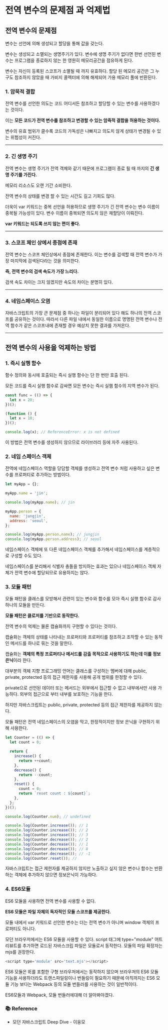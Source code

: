# 전역 변수의 문제점 과 억제법

## 전역 변수의 문제점

변수는 선언에 의해 생성되고 할당을 통해 값을 갖는다.

변수는 생성되고 소멸되는 생명주기가 있다. 변수에 생명 주기가 없다면 한번 선언된 변수는
프로그램을 종료하지 않는 한 영원히 메모리공간을 점유하게 된다.

변수는 자신이 등록된 스코프가 소멸될 때 까지 유효하다. 할당 된 메모리 공간은 그 누구도 참조하지 않았을 때 가비지 콜렉터에 의해 해제되어 가용 메모리 풀에 반환된다.

### 1. 암묵적 결합

전역 변수를 선언한 의도는 코드 어디서든 참조하고 할당할 수 있는 변수를 사용하겠다는 것이다.

이는 **모든 코드가 전역 변수를 참조하고 변경할 수 있는 암죽적 결합을 허용하는 것이다.**

변수의 유효 범위가 클수록 코드의 가독성은 나빠지고 의도치 않게 상태가 변경될 수 있는 위험성이 커진다.

---

### 2. 긴 생명 주기

전역 변수는 생명 주기가 전역 객체와 같기 때문에 프로그램이 종료 될 때 까지의 **긴 생명 주기를 가진다.**

메모리 리소스도 오랜 기간 소비한다.

전역 변수의 상태를 변경 할 수 있는 시간도 길고 기회도 많다.

더욱이 var 키워드는 중복 선언을 허용하므로 생명 주기가 긴 전역 변수는 변수 이름이 중복될 가능성이 있다. 변수 이름이 중복되면 의도치 않은 재할당이 이뤄진다.

**var 키워드는 되도록 쓰지 않는 편이 좋다.**

---

### 3. 스코프 체인 상에서 종점에 존재

전역 변수는 스코프 체인상에서 종점에 존재한다. 이는 변수를 검색할 때 전역 변수가 가장 마지막에 검색된다라는 것을 의미한다.

**즉, 전역 변수의 검색 속도가 가장 느리다.**

검색 속도 차이는 크지 않겠지만 속도의 차이는 분명히 있다.

---

### 4. 네임스페이스 오염

자바스크립트의 가장 큰 문제점 중 하나는 파일이 분리되어 있다 해도 하나의 전역 스코프를 공유하는 것이다. 따라서 다른 파일 내에서 동일한 이름으로 명명된 전역 변수나 전역 함수가 같은 스코프내에 존재할 경우 예상치 못한 결과를 가져온다.

---

## 전역 변수의 사용을 억제하는 방법

### 1. 즉시 실행 함수

함수 정의와 동시에 호출되는 즉시 실행 함수는 단 한 번만 호출 된다.

모든 코드를 즉시 실행 함수로 감싸면 모든 변수는 즉시 실햄 함수의 지역 변수가 된다.

```js
const func = (() => {
  let x = 20;
})();

(function () {
  let x = 10;
})();

console.log(x); // ReferenceError: x is not defined
```

이 방법은 전역 변수를 생성하지 않으므로 라이브러리 등에 자주 사용된다.

### 2. 네임 스페이스 객체

전역에 네임스페이스 역할을 당담할 객체를 생성하고 전역 변수 처럼 사용하고 싶은 변수를 프로퍼티로 추가하는 방법이다.

```js
let myApp = {};

myApp.name = 'jin';

console.log(myApp.name); // jin

myApp.person = {
  name: 'jungjin',
  address: 'seoul',
};

console.log(myApp.person.name); // jungjin
console.log(myApp.person.address); // seoul
```

네임스페이스 객체에 또 다른 네임스페이스 객체를 추가해서 네임스페이스를 계층적으로 구성할 수도 있다.

네임스페이스를 분리해서 식별자 충돌을 방지하는 효과는 있으나 네임스페이스 객체 자체가 전역 변수에 할당되므로 유용하지는 않다.

### 3. 모듈 패턴

모듈 패턴을 클래스를 모방해서 관련이 있는 변수와 함수를 모아 즉시 실행 함수로 감사 하나의 모듈을 만든다.

**모듈 패턴은 클로저를 기반으로 동작한다.**

전역 변수의 억제는 물론 캡슐화까지 구현할 수 있다는 것이다.

캡슐화는 객체의 상태를 나타내는 프로퍼티와 프로퍼티를 참조하고 조작할 수 있는 동작인 메서드를 하나로 묶는 것을 말한다.

캡슐화는 **객체의 특정 프로퍼티나 메서드를 감출 목적으로 사용하기도 하는데 이를 정보 은닉**이라 한다.

대부분의 객체 지향 프로그래밍 언어는 클래스를 구성하는 멤버에 대해 public, private, protected 등의 접근 제한자를 사용해 공개 범위를 한정할 수 있다.

private으로 선언된 데이터 또는 메서드는 외부에서 접근할 수 없고 내부에서만 사용 가능하다. 외부의 접근으로 부터 내부를 보호하는 기능을 한다.

하지만 자바스크립트는 public, private, protected 등의 접근 제한자를 제공하지 않는다.

모듈 패턴은 전역 네임스페이스의 오염을 막고, 한정적이지만 정보 은닉을 구현하기 위해 사용한다.

```js
let Counter = (() => {
  let count = 0;

  return {
    increase() {
      return ++count;
    },
    decrease() {
      return --count;
    },
    reset() {
      count = 0;
      return `reset count : ${count}`;
    },
  };
})();

console.log(Counter.num); // undefined

console.log(Counter.increase()); // 1
console.log(Counter.increase()); // 2
console.log(Counter.increase()); // 3
console.log(Counter.decrease()); // 2
console.log(Counter.decrease()); // 1
console.log(Counter.decrease()); // 0
console.log(Counter.decrease()); // -1
console.log(Counter.reset()); //
```

자바스크립트는 접근 제한자를 제공하지 않지만 노출하고 싶지 않은 변수나 함수는 반환하는 객체에 추가하지 않으면 정보은닉이 가능하다.

### 4. ES6모듈

ES6 모듈을 사용하면 전역 변수를 사용할 수 없다.

**ES6 모듈은 파일 자체의 독자적인 모듈 스코프를 제공한다.**

모듈 내에서 var 키워드로 선언한 변수는 더는 전역 변수가 아니며 window 객체의 프로퍼티도 아니다.

모던 브라우저에서는 ES6 모듈을 사용할 수 있다. script 태그에 type="module" 어트리뷰트를 추가하면 로드된 자바스크립 파일은 모듈로서 동작한다.
모듈의 파일 확장자는 mjs를 권장한다.

```js
<script type='module' src='text.mjs'></script>
```

ES6 모듈은 IE를 포함한 구형 브라우저에서는 동작하지 않으며 브라우저의 ES6 모듈 기능을 사용하더라도 트랜스파일링이나 번들링이 필요하기 때문에 아직까지는 ES6 모듈 기능 보다는
Webpack 등의 모듈 번들러를 사용하는 것이 일반적이다.

ES6모듈과 Webpack, 모듈 번들러에대해 더 알아봐야겠다.

### 📚 Reference

- 모던 자바스크립트 Deep Dive - 이웅모
